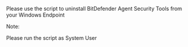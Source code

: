Please use the script to uninstall BitDefender Agent Security Tools from your Windows Endpoint

Note:

Please run the script as System User